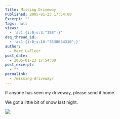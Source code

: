 ```yaml
---
Title: Missing Driveway
Published: 2005-01-23 17:54:00
Excerpt: ""
Tags: null
views:
  - 'a:1:{i:0;s:3:"358";}'
dsq_thread_id:
  - 'a:1:{i:0;s:10:"3538634310";}'
author:
  - Marc LaFleur
post_date:
  - 2005-01-23 17:54:00
post_excerpt:
  - ""
permalink:
  - /missing-driveway/
---
```

<p>If anyone has seen my driveway, please send it home. </p> <p>We got a little bit of snow last night. </p> <p><a href="http://www.boston.com/news/weather/gallery/snow_012305"><img src="http://cache.boston.com/bonzai-fba/AP_Photo/2005/01/23/1106497959_9932.jpg" border="0" /></a></p>
